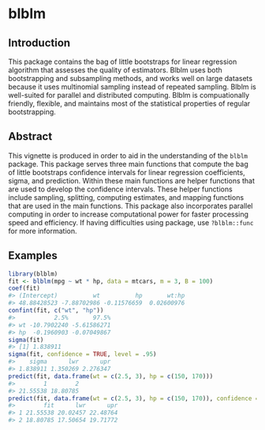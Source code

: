 # blblm

## Introduction
This package contains the bag of little bootstraps for linear regression algorithm that assesses the quality of estimators. Blblm uses both bootstrapping and subsampling methods, and works well on large datasets because it uses multinomial sampling instead of repeated sampling. Blblm is well-suited for parallel and distributed computing. Blblm is compuationally friendly, flexible, and maintains most of the statistical properties of regular bootstrapping. 

## Abstract 
This vignette is produced in order to aid in the understanding of the `blblm` package. This package serves three main functions that compute the bag of little bootstraps confidence intervals for linear regression coefficients, sigma, and prediction. Within these main functions are helper functions that are used to develop the confidence intervals. These helper functions include sampling, splitting, computing estimates, and mapping functions that are used in the main functions. This package also incorporates parallel computing in order to increase computational power for faster processing speed and efficiency. If having difficulties using package, use `?blblm::func` for more information.


<!-- badges: start -->
<!-- badges: end -->

## Examples

``` r
library(blblm)
fit <- blblm(mpg ~ wt * hp, data = mtcars, m = 3, B = 100)
coef(fit)
#> (Intercept)          wt          hp       wt:hp 
#> 48.88428523 -7.88702986 -0.11576659  0.02600976
confint(fit, c("wt", "hp"))
#>           2.5%       97.5%
#> wt -10.7902240 -5.61586271
#> hp  -0.1960903 -0.07049867
sigma(fit)
#> [1] 1.838911
sigma(fit, confidence = TRUE, level = .95)
#>    sigma      lwr      upr 
#> 1.838911 1.350269 2.276347
predict(fit, data.frame(wt = c(2.5, 3), hp = c(150, 170)))
#>        1        2 
#> 21.55538 18.80785
predict(fit, data.frame(wt = c(2.5, 3), hp = c(150, 170)), confidence = TRUE)
#>        fit      lwr      upr
#> 1 21.55538 20.02457 22.48764
#> 2 18.80785 17.50654 19.71772
```
